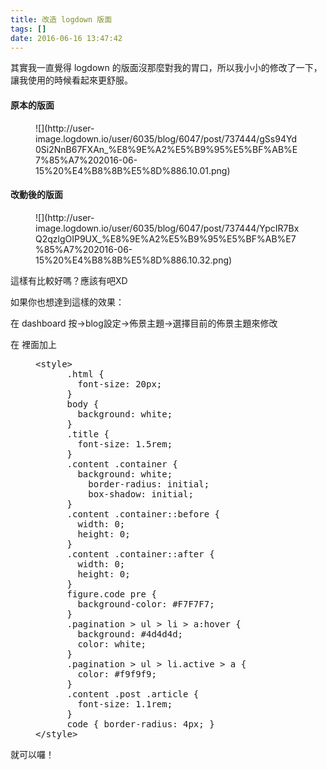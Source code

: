 ```yaml
---
title: 改造 logdown 版面
tags: []
date: 2016-06-16 13:47:42
---
```


其實我一直覺得 logdown 的版面沒那麼對我的胃口，所以我小小的修改了一下，讓我使用的時候看起來更舒服。

#### 原本的版面

<figure>![](http://user-image.logdown.io/user/6035/blog/6047/post/737444/gSs94Yd0Si2NnB67FXAn_%E8%9E%A2%E5%B9%95%E5%BF%AB%E7%85%A7%202016-06-15%20%E4%B8%8B%E5%8D%886.10.01.png)</figure>

#### 改動後的版面

<figure>![](http://user-image.logdown.io/user/6035/blog/6047/post/737444/YpcIR7BxQ2qzlgOIP9UX_%E8%9E%A2%E5%B9%95%E5%BF%AB%E7%85%A7%202016-06-15%20%E4%B8%8B%E5%8D%886.10.32.png)</figure>

這樣有比較好嗎？應該有吧XD

如果你也想達到這樣的效果：

在 dashboard 按-&gt;blog設定-&gt;佈景主題-&gt;選擇目前的佈景主題來修改

在 <heade> 裡面加上</heade>

<!--more-->

<figure class="figure-code code"><figcaption><span>
</span></figcaption><div class="highlight"><pre>&lt;style&gt;
      .html {
        font-size: 20px;
      }
      body {
        background: white;
      }
      .title {
        font-size: 1.5rem;
      }
      .content .container {
        background: white;
          border-radius: initial;
          box-shadow: initial;
      }
      .content .container::before {
        width: 0;
        height: 0;
      }
      .content .container::after {
        width: 0;
        height: 0;
      }
      figure.code pre {
        background-color: #F7F7F7;
      }
      .pagination &gt; ul &gt; li &gt; a:hover {
        background: #4d4d4d;
        color: white;
      }
      .pagination &gt; ul &gt; li.active &gt; a {
        color: #f9f9f9;
      }
      .content .post .article {
        font-size: 1.1rem;
      }
      code { border-radius: 4px; }
&lt;/style&gt;
</pre></div>
</figure>

就可以囉！
